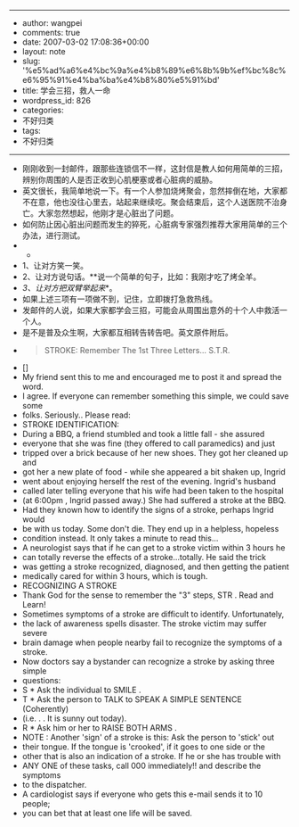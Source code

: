 - --
- author: wangpei
- comments: true
- date: 2007-03-02 17:08:36+00:00
- layout: note
- slug: '%e5%ad%a6%e4%bc%9a%e4%b8%89%e6%8b%9b%ef%bc%8c%e6%95%91%e4%ba%ba%e4%b8%80%e5%91%bd'
- title: 学会三招，救人一命
- wordpress_id: 826
- categories:
- 不好归类
- tags:
- 不好归类
- --
- 刚刚收到一封邮件，跟那些连锁信不一样，这封信是教人如何用简单的三招，辨别你周围的人是否正收到心肌梗塞或者心脏病的威胁。
- 英文很长，我简单地说一下。有一个人参加烧烤聚会，忽然摔倒在地，大家都不在意，他也没往心里去，站起来继续吃。聚会结束后，这个人送医院不治身亡。大家忽然想起，他刚才是心脏出了问题。
- 如何防止因心脏出问题而发生的猝死，心脏病专家强烈推荐大家用简单的三个办法，进行测试。
- *
- 1、让对方笑一笑。
- 2、让对方说句话。**说一个简单的句子，比如：我刚才吃了烤全羊。
- *3、让对方把双臂举起来**。
- 如果上述三项有一项做不到，记住，立即拨打急救热线。
- 发邮件的人说，如果大家都学会三招，可能会从周围出意外的十个人中救活一个人。
- 是不是普及众生啊，大家都互相转告转告吧。英文原件附后。
- <blockquote>STROKE: Remember The 1st Three Letters... S.T.R.
- []
- My friend sent this to me and encouraged me to post it and spread the word.
- I agree. If everyone can remember something this simple, we could save some
- folks. Seriously.. Please read:
- STROKE IDENTIFICATION:
- During a BBQ, a friend stumbled and took a little fall - she assured
- everyone that she was fine (they offered to call paramedics) and just
- tripped over a brick because of her new shoes. They got her cleaned up and
- got her a new plate of food - while she appeared a bit shaken up, Ingrid
- went about enjoying herself the rest of the evening. Ingrid's husband
- called later telling everyone that his wife had been taken to the hospital
- (at 6:00pm , Ingrid passed away.) She had suffered a stroke at the BBQ.
- Had they known how to identify the signs of a stroke, perhaps Ingrid would
- be with us today. Some don't die. They end up in a helpless, hopeless
- condition instead. It only takes a minute to read this...
- A neurologist says that if he can get to a stroke victim within 3 hours he
- can totally reverse the effects of a stroke...totally. He said the trick
- was getting a stroke recognized, diagnosed, and then getting the patient
- medically cared for within 3 hours, which is tough.
- RECOGNIZING A STROKE
- Thank God for the sense to remember the "3" steps, STR . Read and Learn!
- Sometimes symptoms of a stroke are difficult to identify. Unfortunately,
- the lack of awareness spells disaster. The stroke victim may suffer severe
- brain damage when people nearby fail to recognize the symptoms of a stroke.
- Now doctors say a bystander can recognize a stroke by asking three simple
- questions:
- S * Ask the individual to SMILE .
- T * Ask the person to TALK to SPEAK A SIMPLE     SENTENCE (Coherently)
- (i.e. . . It is sunny out today).
- R * Ask him or her to RAISE BOTH ARMS .
- NOTE : Another 'sign' of a stroke is this: Ask the person to 'stick' out
- their tongue. If the tongue is 'crooked', if it goes to one side or the
- other that is also an indication of a stroke. If he or she has trouble with
- ANY ONE of these tasks, call 000   immediately!! and describe the symptoms
- to the dispatcher.
- A cardiologist says if everyone who gets this e-mail sends it to 10 people;
- you can bet that at least one life will be saved.</blockquote>
